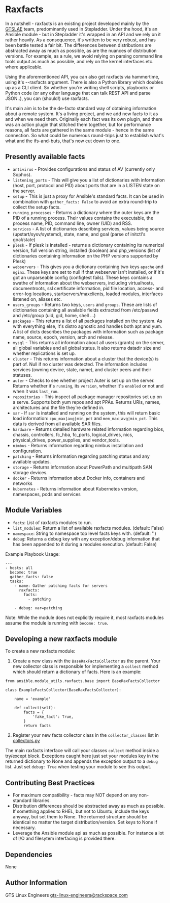 Raxfacts
=========

In a nutshell - raxfacts is an existing project developed mainly by the [GTSLAE](https://one.rackspace.com/display/support/GTS+Linux+Automation+Engineers) team, predominantly used in Stepladder.
Under the hood, it's an Ansible module - but in Stepladder it's wrapped in an API and we rely on it rather heavily. As a consequence, it's written to be very robust, and has been battle tested a fair bit. The differences between distributions are abstracted away as much as possible, as are the nuances of distribution versions. For example, as a rule, we avoid relying on parsing command line tools output as much as possible, and rely on the kernel interfaces etc. where applicable.

Using the aforementioned API, you can also get raxfacts via hammertime, using it's --raxfacts argument.
There is also a Python library which doubles up as a CLI client.
So whether you're writing shell scripts, playbooks or Python code (or any other language that can talk REST API and parse JSON..), you can (should!) use raxfacts.

It's main aim is to be the de-facto standard way of obtaining information about a remote system.
It's a living project, and we add new facts to it as and when we need them.
Originally each fact was its own plugin, and there was an action plugin that stitched them together, but for performance reasons, all facts are gathered in the same module - hence in the same connection.
So what could be numerous round-trips just to establish what's what and the ifs-and-buts, that's now cut down to one.

Presently available facts
------------

* `antivirus` - Provides configurations and status of AV (currently only Sophos).
* `listening_ports` - This will give you a list of dictionaries with information (host, port, protocol and PID) about ports that are in a LISTEN state on the server.
* `setup` - This is just a proxy for Ansible's standard facts. It can be used in combination with `gather_facts: False` to avoid an extra round-trip to collect the setup facts.
* `running_processes` - Returns a dictionary where the outer keys are the PID of a running process. Their values contains the executable, the process name, PID, command line, owner (UID) and RSS.
* `services` - A list of dictionaries describing services, values being source (upstart/sysv/systemd), state, name, and goal (parse of initctl's goal/state)
* `plesk` - If plesk is installed - returns a dictionary containing its numerical version, full version string, installed (boolean) and php_versions (list of dictionaries containing information on the PHP versions supported by Plesk)
* `webservers` - This gives you a dictionary containing two keys `apache` and `nginx`. These keys are set to null if that webserver isn't installed, or if it's got an unparseable config (configtest fails). These keys contains a swathe of information about the webservers, including virtualhosts, documentroots, ssl certificate information, pid file location, access- and error-log locations, startservers/maxclients, loaded modules, interfaces listened on, aliases etc.
* `users_groups` - Returns two keys, `users` and `groups`. These are lists of dictionaries containing all available fields extracted from /etc/passwd and /etc/group (uid, gid, home, shell ...)
* `packages` - This returns a list of all packages installed on the system. As with everything else, it's distro agnostic and handles both apt and yum. A list of dicts describes the packages with information such as package name, source, epoch, version, arch and release.
* `mysql` - This returns all information about all users (grants) on the server, all global variables and all global status. It also returns datadir size and whether replications is set up.
* `cluster` - This returns information about a cluster that the device(s) is part of. Null if no cluster was detected. The information includes services (owning device, state, name), and cluster peers and their statuses.
* `auter` - Checks to see whether project Auter is set up on the server. Returns whether it's `running`, its `version`, whether it's `enabled` or not and when it was `last_run`.
* `repositories` - This inspect all package manager repositories set up on a serve. Supports both yum repos and apt PPAs. Returns URIs, names, architectures and the file they're defined in.
* `sar` - If `sar` is installed and running on the system, this will return basic load information: `cpu_max|avg|min_pct` and `mem_max|avg|min_pct`. This data is derived from all available SAR files.
* `hardware` - Returns detailed hardware related information regarding bios, chassis, controllers, fc_hba, fc_ports, logical_drives, nics, physical_drives, power_supplies, and vendor_tools.
* `nimbus` - Returns information regarding nimbus installation and configuration.
* `patching` - Returns information regarding patching status and any available updates.
* `storage` -  Returns information about PowerPath and multipath SAN storage devices.
* `docker` -  Returns information about Docker info, containers and networks
* `kubernetes` -  Returns information about Kubernetes version, namespaces, pods and services

Module Variables
--------------
* `facts`: List of raxfacts modules to run.
* `list_modules`: Return a list of available raxfacts modules. (default: False)
* `namespace`: String to namespace top level facts keys with. (default: '')
* `debug`: Returns a debug key with any exception/debug information that has been appended to it during a modules execution. (default: False)

Example Playbook Usage:
```
---
- hosts: all
  become: true
  gather_facts: false
  tasks:
    - name: Gather patching facts for servers
      raxfacts:
        facts:
          - patching

	- debug: var=patching
```
Note: While the module does not explicitly require it, most raxfacts modules assume the module is running with `become: true`.

Developing a new raxfacts module
------------
To create a new raxfacts module:

1. Create a new class with the `BaseRaxFactsCollector` as the parent.  Your new collector class is responsible for implementing a `collect` method which should return a dictionary of facts. Here is an example:

```
from ansible.module_utils.raxfacts.base import BaseRaxFactsCollector

class ExampleFactsCollector(BaseRaxFactsCollector):

	name = 'example'

	def collect(self):
		facts = {
			'fake_fact': True,
		}
		return facts
```
2. Register your new facts collector class in the `collector_classes` list in [collectors.py](../module_utils/raxfacts/collectors.py)

The main raxfacts interface will call your classes `collect` method inside a try/except block. Exceptions caught here just set your modules key in the returned dictionary to None and appends the exception output to a `debug` list. Just set `debug: True` when testing your module to see this output.

Contributing Best Practices
------------
* For maximum compatibility - facts may NOT depend on any non-standard libraries.
* Distribution differences should be abstracted away as much as possible. If something applies to RHEL, but not to Ubuntu, include the keys anyway, but set them to None. The returned structure should be identical no matter the target distribution/version. Set keys to None if necessary.
* Leverage the Ansible module api as much as possible. For instance a lot of I/O and filesytem interfacing is provided there.


Dependencies
------------

None


Author Information
------------------

GTS Linux Engineers <gts-linux-engineers@rackspace.com>

